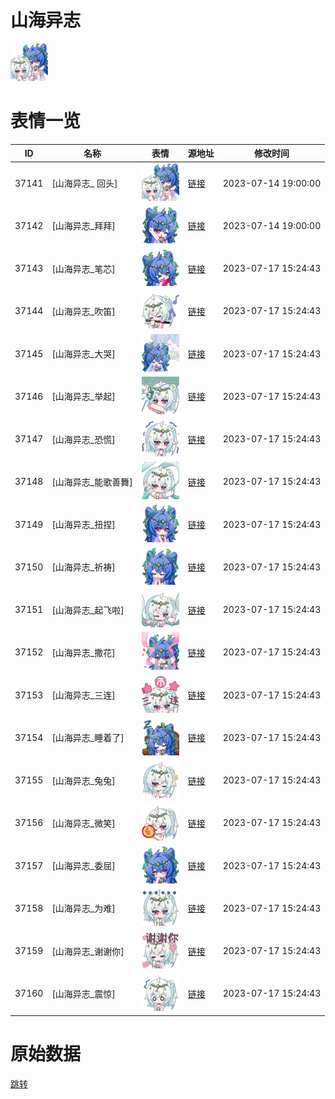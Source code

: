 # 山海异志

<img src="./cover.png" height="60" alt="cover" />

# 表情一览

|ID|名称|表情|源地址|修改时间|
|----|----|----|----|----|
|37141|[山海异志_ 回头]|<img src="./pic/037141_%5B山海异志_ 回头%5D.png" height="60" alt=" 回头"/>|[链接](https://i0.hdslb.com/bfs/emote/1d3728611f083d10ba6bd60c4e94fa805d466a55.png)|2023-07-14 19:00:00|
|37142|[山海异志_拜拜]|<img src="./pic/037142_%5B山海异志_拜拜%5D.png" height="60" alt="拜拜"/>|[链接](https://i0.hdslb.com/bfs/emote/203af71c6ac4f4de3444e437506aa9d85a0e333f.png)|2023-07-14 19:00:00|
|37143|[山海异志_笔芯]|<img src="./pic/037143_%5B山海异志_笔芯%5D.png" height="60" alt="笔芯"/>|[链接](https://i0.hdslb.com/bfs/emote/1e6c1d8ad064ddcaa66184593a09f8fc98345e53.png)|2023-07-17 15:24:43|
|37144|[山海异志_吹笛]|<img src="./pic/037144_%5B山海异志_吹笛%5D.png" height="60" alt="吹笛"/>|[链接](https://i0.hdslb.com/bfs/emote/ab59425a91bd313110c5f2c36110600a675c13eb.png)|2023-07-17 15:24:43|
|37145|[山海异志_大哭]|<img src="./pic/037145_%5B山海异志_大哭%5D.png" height="60" alt="大哭"/>|[链接](https://i0.hdslb.com/bfs/emote/22dcb47de26105d73a8f930fa91b5e5e15a2ff26.png)|2023-07-17 15:24:43|
|37146|[山海异志_举起]|<img src="./pic/037146_%5B山海异志_举起%5D.png" height="60" alt="举起"/>|[链接](https://i0.hdslb.com/bfs/emote/12984e43c7b4a9c8fa389ad797c09d5aa2c13985.png)|2023-07-17 15:24:43|
|37147|[山海异志_恐慌]|<img src="./pic/037147_%5B山海异志_恐慌%5D.png" height="60" alt="恐慌"/>|[链接](https://i0.hdslb.com/bfs/emote/d7c2d6dd28c784dc75a8ef98045486917c8b0dca.png)|2023-07-17 15:24:43|
|37148|[山海异志_能歌善舞]|<img src="./pic/037148_%5B山海异志_能歌善舞%5D.png" height="60" alt="能歌善舞"/>|[链接](https://i0.hdslb.com/bfs/emote/8d5377d826e74f6b04379cf122c390aff03f5b9b.png)|2023-07-17 15:24:43|
|37149|[山海异志_扭捏]|<img src="./pic/037149_%5B山海异志_扭捏%5D.png" height="60" alt="扭捏"/>|[链接](https://i0.hdslb.com/bfs/emote/39ff80d29f4688263d56d9a01e97590513ab0d5b.png)|2023-07-17 15:24:43|
|37150|[山海异志_祈祷]|<img src="./pic/037150_%5B山海异志_祈祷%5D.png" height="60" alt="祈祷"/>|[链接](https://i0.hdslb.com/bfs/emote/5dcac2a8e19037c798c50f4428d0a82650166fcd.png)|2023-07-17 15:24:43|
|37151|[山海异志_起飞啦]|<img src="./pic/037151_%5B山海异志_起飞啦%5D.png" height="60" alt="起飞啦"/>|[链接](https://i0.hdslb.com/bfs/emote/3e1883ec6c82632824054cfc348913c4f131a121.png)|2023-07-17 15:24:43|
|37152|[山海异志_撒花]|<img src="./pic/037152_%5B山海异志_撒花%5D.png" height="60" alt="撒花"/>|[链接](https://i0.hdslb.com/bfs/emote/b73a094b67ad8be62f2c0b30b58eb665979b0e4e.png)|2023-07-17 15:24:43|
|37153|[山海异志_三连]|<img src="./pic/037153_%5B山海异志_三连%5D.png" height="60" alt="三连"/>|[链接](https://i0.hdslb.com/bfs/emote/db2f688744e970f6fb0631f63f8e577a9c6c71f2.png)|2023-07-17 15:24:43|
|37154|[山海异志_睡着了]|<img src="./pic/037154_%5B山海异志_睡着了%5D.png" height="60" alt="睡着了"/>|[链接](https://i0.hdslb.com/bfs/emote/7791804437dc250fdb6404a9b9d999a4deb313ce.png)|2023-07-17 15:24:43|
|37155|[山海异志_兔兔]|<img src="./pic/037155_%5B山海异志_兔兔%5D.png" height="60" alt="兔兔"/>|[链接](https://i0.hdslb.com/bfs/emote/bdc7676461a60d2d5cf4a30263f46855dc49baf5.png)|2023-07-17 15:24:43|
|37156|[山海异志_微笑]|<img src="./pic/037156_%5B山海异志_微笑%5D.png" height="60" alt="微笑"/>|[链接](https://i0.hdslb.com/bfs/emote/bdba80e62e91ddd9a4bb789e85d6113e4f2079fb.png)|2023-07-17 15:24:43|
|37157|[山海异志_委屈]|<img src="./pic/037157_%5B山海异志_委屈%5D.png" height="60" alt="委屈"/>|[链接](https://i0.hdslb.com/bfs/emote/44dd2c3204a38d920103f691fb9272b1f3d0c41c.png)|2023-07-17 15:24:43|
|37158|[山海异志_为难]|<img src="./pic/037158_%5B山海异志_为难%5D.png" height="60" alt="为难"/>|[链接](https://i0.hdslb.com/bfs/emote/fe272d124974ce56bc1219512f50e0e5a8a040e2.png)|2023-07-17 15:24:43|
|37159|[山海异志_谢谢你]|<img src="./pic/037159_%5B山海异志_谢谢你%5D.png" height="60" alt="谢谢你"/>|[链接](https://i0.hdslb.com/bfs/emote/0b68a6ad72ef71721be2dc264090713c8215c041.png)|2023-07-17 15:24:43|
|37160|[山海异志_震惊]|<img src="./pic/037160_%5B山海异志_震惊%5D.png" height="60" alt="震惊"/>|[链接](https://i0.hdslb.com/bfs/emote/74cde5b40c61588464be95a1cdc83909ecb316e0.png)|2023-07-17 15:24:43|

# 原始数据

[跳转](./raw.json)

